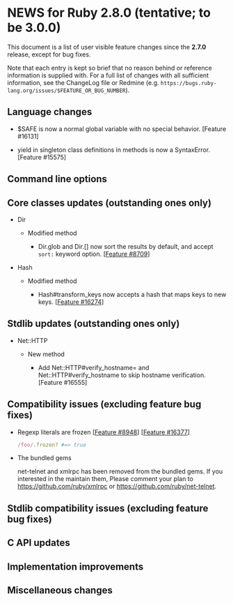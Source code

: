 # NEWS for Ruby 2.8.0 (tentative; to be 3.0.0)

This document is a list of user visible feature changes
since the **2.7.0** release, except for bug fixes.

Note that each entry is kept so brief that no reason behind or reference
information is supplied with.  For a full list of changes with all
sufficient information, see the ChangeLog file or Redmine
(e.g. `https://bugs.ruby-lang.org/issues/$FEATURE_OR_BUG_NUMBER`).

## Language changes

* $SAFE is now a normal global variable with no special behavior. [Feature #16131]

* yield in singleton class definitions in methods is now a SyntaxError. [Feature #15575]

## Command line options

## Core classes updates (outstanding ones only)

* Dir

    * Modified method

        * Dir.glob and Dir.[] now sort the results by default, and
          accept `sort:` keyword option.  [[Feature #8709]]

* Hash

    * Modified method

        * Hash#transform_keys now accepts a hash that maps keys to new
          keys.  [[Feature #16274]]

## Stdlib updates (outstanding ones only)

* Net::HTTP

    * New method

        * Add Net::HTTP#verify_hostname= and Net::HTTP#verify_hostname
          to skip hostname verification.  [Feature #16555]

## Compatibility issues (excluding feature bug fixes)

* Regexp literals are frozen [[Feature #8948]] [[Feature #16377]]

    ```ruby
    /foo/.frozen? #=> true
    ```

* The bundled gems

    net-telnet and xmlrpc has been removed from the bundled gems.
    If you interested in the maintain them, Please comment your plan
    to https://github.com/ruby/xmlrpc or https://github.com/ruby/net-telnet.

## Stdlib compatibility issues (excluding feature bug fixes)

## C API updates

## Implementation improvements

## Miscellaneous changes


[Feature #8709]:  https://bugs.ruby-lang.org/issues/8709
[Feature #8948]:  https://bugs.ruby-lang.org/issues/8948
[Feature #16274]: https://bugs.ruby-lang.org/issues/16274
[Feature #16377]: https://bugs.ruby-lang.org/issues/16377
